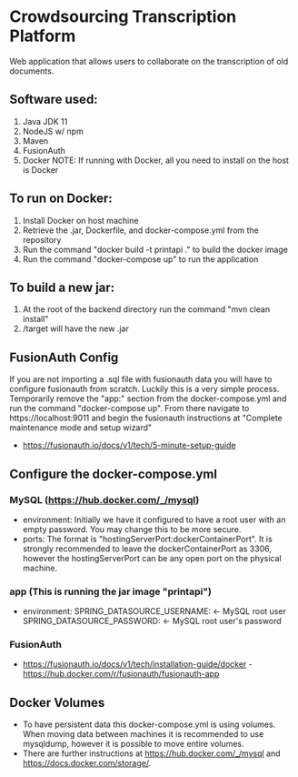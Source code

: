 # Crowdsourcing Transcription Platform
Web application that allows users to collaborate on the transcription of old documents.

## Software used:
1. Java JDK 11
2. NodeJS w/ npm
3. Maven
4. FusionAuth
5. Docker
NOTE: If running with Docker, all you need to install on the host is Docker

## To run on Docker:
1. Install Docker on host machine
1. Retrieve the .jar, Dockerfile, and docker-compose.yml from the repository
3. Run the command "docker build -t printapi ." to build the docker image
4. Run the command "docker-compose up" to run the application

## To build a new jar:
1. At the root of the backend directory run the command "mvn clean install"
2. /target will have the new .jar

## FusionAuth Config 
If you are not importing a .sql file with fusionauth data you will have to 
configure fusionauth from scratch. Luckily this is a very simple process. 
Temporarily remove the "app:" section from the docker-compose.yml and run the command
"docker-compose up". From there navigate to https://localhost:9011 and begin
the fusionauth instructions at "Complete maintenance mode and setup wizard"
- https://fusionauth.io/docs/v1/tech/5-minute-setup-guide

## Configure the docker-compose.yml
### MySQL (https://hub.docker.com/_/mysql)
- environment:
  Initially we have it configured to have a root user with an empty password.
  You may change this to be more secure.
- ports:
  The format is "hostingServerPort:dockerContainerPort".
  It is strongly recommended to leave the dockerContainerPort as 3306, 
  however the hostingServerPort can be any open port on the physical machine.

### app (This is running the jar image "printapi")
- environment:
  SPRING_DATASOURCE_USERNAME: <- MySQL root user
  SPRING_DATASOURCE_PASSWORD: <- MySQL root user's password
  
### FusionAuth 
- https://fusionauth.io/docs/v1/tech/installation-guide/docker     - https://hub.docker.com/r/fusionauth/fusionauth-app

## Docker Volumes
- To have persistent data this docker-compose.yml is using volumes. When moving data between
machines it is recommended to use mysqldump, however it is possible to move entire volumes. 
- There are further instructions at https://hub.docker.com/_/mysql and https://docs.docker.com/storage/.


